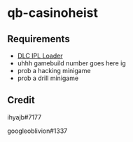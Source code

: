 # qb-casinoheist

 ## Requirements
 
 * [DLC IPL Loader](https://forum.cfx.re/t/cayo-perico-casino-dlc-ipl-loader/2099391)
 * uhhh gamebuild number goes here ig
 * prob a hacking minigame
 * prob a drill minigame

## Credit

ihyajb#7177

googleoblivion#1337

